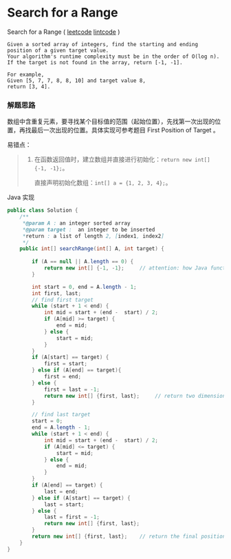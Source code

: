 # Search for a Range

Search for a Range ( [leetcode]() [lintcode](http://www.lintcode.com/en/problem/search-for-a-range/) )

```
Given a sorted array of integers, find the starting and ending position of a given target value.
Your algorithm's runtime complexity must be in the order of O(log n).
If the target is not found in the array, return [-1, -1].

For example,
Given [5, 7, 7, 8, 8, 10] and target value 8,
return [3, 4].
```



### 解题思路

数组中含重复元素，要寻找某个目标值的范围（起始位置），先找第一次出现的位置，再找最后一次出现的位置。具体实现可参考题目 First Position of Target 。

易错点：

> 1. 在函数返回值时，建立数组并直接进行初始化：`return new int[] {-1, -1};`。
>
>    直接声明初始化数组：`int[] a = {1, 2, 3, 4};`。

Java 实现

```java
public class Solution {
    /**
     *@param A : an integer sorted array
     *@param target :  an integer to be inserted
     *return : a list of length 2, [index1, index2]
     */
    public int[] searchRange(int[] A, int target) {
        
        if (A == null || A.length == 0) {
            return new int[] {-1, -1};     // attention: how Java function return array
        }

        int start = 0, end = A.length - 1;
        int first, last;
        // find first target
        while (start + 1 < end) {
            int mid = start + (end -  start) / 2;
            if (A[mid] >= target) {
                end = mid;
            } else {
                start = mid;
            }
        }
        if (A[start] == target) {
            first = start;
        } else if (A[end] == target){
            first = end;
        } else {
            first = last = -1;
            return new int[] {first, last};     // return two dimension array
        }

        // find last target
        start = 0;
        end = A.length - 1;
        while (start + 1 < end) {
            int mid = start + (end -  start) / 2;
            if (A[mid] <= target) {
                start = mid;
            } else {
                end = mid;
            }
        }
        if (A[end] == target) {
            last = end;
        } else if (A[start] == target) {
            last = start;
        } else {
            last = first = -1;
            return new int[] {first, last};
        }
        return new int[] {first, last};    // return the final position
    }
}
```

